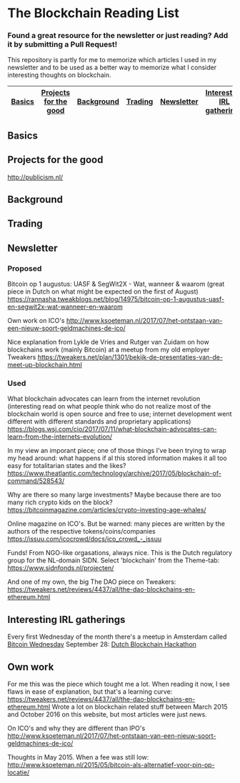 # The Blockchain Reading List
### Found a great resource for the newsletter or just reading? Add it by submitting a Pull Request!
This repository is partly for me to memorize which articles I used in my newsletter and to be used as a better way to memorize what I consider interesting thoughts on blockchain. 

| [Basics](#basics) | [Projects for the good](#projects-for-the-good) | [Background](#background) | [Trading](#trading) | [Newsletter](#newsletter) | [Interesting IRL gatherings](#interesting-irl-gatherings) | [Own work](#own-work) |
| ------------- | ------------- | ------------- | ------------- | ------------- | ------------- | ------------- |

## Basics

## Projects for the good
http://publicism.nl/

## Background

## Trading

## Newsletter

### Proposed
Bitcoin op 1 augustus: UASF & SegWit2X - Wat, wanneer & waarom (great piece in Dutch on what might be expected on the first of August)
https://rannasha.tweakblogs.net/blog/14975/bitcoin-op-1-augustus-uasf-en-segwit2x-wat-wanneer-en-waarom

Own work on ICO's
http://www.ksoeteman.nl/2017/07/het-ontstaan-van-een-nieuw-soort-geldmachines-de-ico/

Nice explanation from Lykle de Vries and Rutger van Zuidam on how blockchains work (mainly Bitcoin) at a meetup from my old employer Tweakers
https://tweakers.net/plan/1301/bekijk-de-presentaties-van-de-meet-up-blockchain.html


### Used
What blockchain advocates can learn from the internet revolution (interesting read on what people think who do not realize most of the blockchain world is open source and free to use; internet development went different with different standards and proprietary applications)
https://blogs.wsj.com/cio/2017/07/11/what-blockchain-advocates-can-learn-from-the-internets-evolution/

In my view an imporant piece; one of those things I've been trying to wrap my head around: what happens if al this stored information makes it all too easy for totalitarian states and the likes? 
https://www.theatlantic.com/technology/archive/2017/05/blockchain-of-command/528543/

Why are there so many large investments? Maybe because there are too many rich crypto kids on the block?
https://bitcoinmagazine.com/articles/crypto-investing-age-whales/

Online magazine on ICO's. But be warned: many pieces are written by the authors of the respective tokens/coins/companies
https://issuu.com/icocrowd/docs/ico_crowd_-_issuu

Funds! From NGO-like orgasations, always nice. This is the Dutch regulatory group for the NL-domain SIDN. Select 'blockchain' from the Theme-tab:
https://www.sidnfonds.nl/projecten/

And one of my own, the big The DAO piece on Tweakers:
https://tweakers.net/reviews/4437/all/the-dao-blockchains-en-ethereum.html

## Interesting IRL gatherings
Every first Wednesday of the month there's a meetup in Amsterdam called [Bitcoin Wednesday](bitcoinwednesday.com)
September 28: [Dutch Blockchain Hackathon](https://blockchainhackathon.eu/events/co-create-the-next-operating-system-for-our-societ)


## Own work
For me this was the piece which tought me a lot. When reading it now, I see flaws in ease of explanation, but that's a learning curve:
https://tweakers.net/reviews/4437/all/the-dao-blockchains-en-ethereum.html
Wrote a lot on blockchain related stuff between March 2015 and October 2016 on this website, but most articles were just news.

On ICO's and why they are different than IPO's
http://www.ksoeteman.nl/2017/07/het-ontstaan-van-een-nieuw-soort-geldmachines-de-ico/

Thoughts in May 2015. When a fee was still low:
http://www.ksoeteman.nl/2015/05/bitcoin-als-alternatief-voor-pin-op-locatie/

